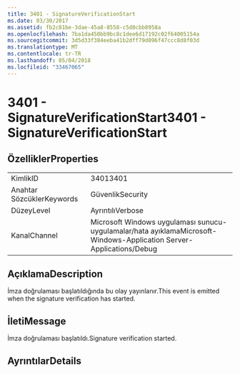 ```yaml
---
title: 3401 - SignatureVerificationStart
ms.date: 03/30/2017
ms.assetid: fb2c81be-3dae-45a8-8558-c5d0cbb8958a
ms.openlocfilehash: 7ba1da450bb9bc8c1dee6d17192c02f64005154a
ms.sourcegitcommit: 3d5d33f384eeba41b2dff79d096f47ccc8d8f03d
ms.translationtype: MT
ms.contentlocale: tr-TR
ms.lasthandoff: 05/04/2018
ms.locfileid: "33467065"
---
```

# <a name="3401---signatureverificationstart"></a><span data-ttu-id="5ae3a-102">3401 - SignatureVerificationStart</span><span class="sxs-lookup"><span data-stu-id="5ae3a-102">3401 - SignatureVerificationStart</span></span>
## <a name="properties"></a><span data-ttu-id="5ae3a-103">Özellikler</span><span class="sxs-lookup"><span data-stu-id="5ae3a-103">Properties</span></span>  
  
|||  
|-|-|  
|<span data-ttu-id="5ae3a-104">Kimlik</span><span class="sxs-lookup"><span data-stu-id="5ae3a-104">ID</span></span>|<span data-ttu-id="5ae3a-105">3401</span><span class="sxs-lookup"><span data-stu-id="5ae3a-105">3401</span></span>|  
|<span data-ttu-id="5ae3a-106">Anahtar Sözcükler</span><span class="sxs-lookup"><span data-stu-id="5ae3a-106">Keywords</span></span>|<span data-ttu-id="5ae3a-107">Güvenlik</span><span class="sxs-lookup"><span data-stu-id="5ae3a-107">Security</span></span>|  
|<span data-ttu-id="5ae3a-108">Düzey</span><span class="sxs-lookup"><span data-stu-id="5ae3a-108">Level</span></span>|<span data-ttu-id="5ae3a-109">Ayrıntılı</span><span class="sxs-lookup"><span data-stu-id="5ae3a-109">Verbose</span></span>|  
|<span data-ttu-id="5ae3a-110">Kanal</span><span class="sxs-lookup"><span data-stu-id="5ae3a-110">Channel</span></span>|<span data-ttu-id="5ae3a-111">Microsoft Windows uygulaması sunucu-uygulamalar/hata ayıklama</span><span class="sxs-lookup"><span data-stu-id="5ae3a-111">Microsoft-Windows-Application Server-Applications/Debug</span></span>|  
  
## <a name="description"></a><span data-ttu-id="5ae3a-112">Açıklama</span><span class="sxs-lookup"><span data-stu-id="5ae3a-112">Description</span></span>  
 <span data-ttu-id="5ae3a-113">İmza doğrulaması başlatıldığında bu olay yayınlanır.</span><span class="sxs-lookup"><span data-stu-id="5ae3a-113">This event is emitted when the signature verification has started.</span></span>  
  
## <a name="message"></a><span data-ttu-id="5ae3a-114">İleti</span><span class="sxs-lookup"><span data-stu-id="5ae3a-114">Message</span></span>  
 <span data-ttu-id="5ae3a-115">İmza doğrulaması başlatıldı.</span><span class="sxs-lookup"><span data-stu-id="5ae3a-115">Signature verification started.</span></span>  
  
## <a name="details"></a><span data-ttu-id="5ae3a-116">Ayrıntılar</span><span class="sxs-lookup"><span data-stu-id="5ae3a-116">Details</span></span>
